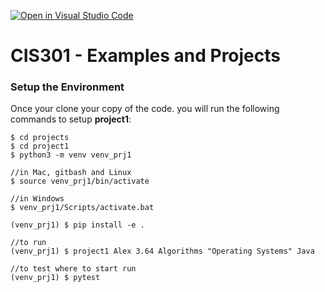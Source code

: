 [![Open in Visual Studio Code](https://classroom.github.com/assets/open-in-vscode-718a45dd9cf7e7f842a935f5ebbe5719a5e09af4491e668f4dbf3b35d5cca122.svg)](https://classroom.github.com/online_ide?assignment_repo_id=11750956&assignment_repo_type=AssignmentRepo)
# CIS301 - Examples and Projects


### Setup the Environment
Once your clone your copy of the code. you will run the following commands to setup **project1**:

    $ cd projects
    $ cd project1
    $ python3 -m venv venv_prj1

    //in Mac, gitbash and Linux
    $ source venv_prj1/bin/activate 

    //in Windows
    $ venv_prj1/Scripts/activate.bat

    (venv_prj1) $ pip install -e .

    //to run
    (venv_prj1) $ project1 Alex 3.64 Algorithms "Operating Systems" Java

    //to test where to start run
    (venv_prj1) $ pytest 




